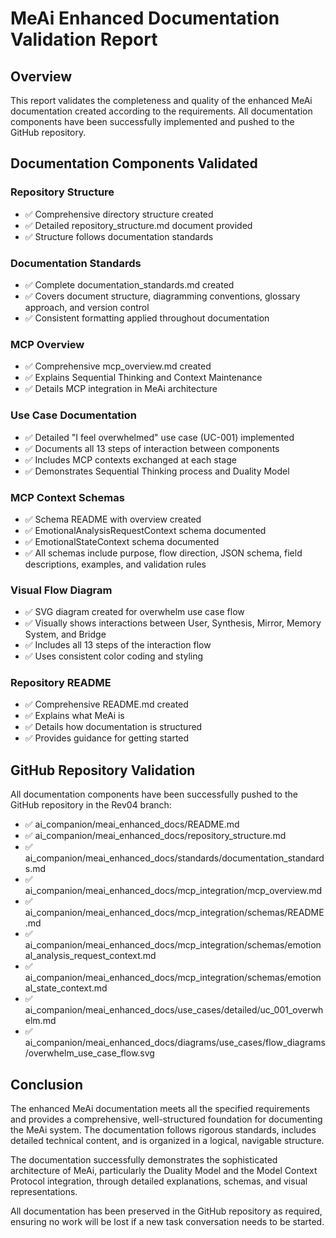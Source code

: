 # MeAi Enhanced Documentation Validation Report

## Overview
This report validates the completeness and quality of the enhanced MeAi documentation created according to the requirements. All documentation components have been successfully implemented and pushed to the GitHub repository.

## Documentation Components Validated

### Repository Structure
- ✅ Comprehensive directory structure created
- ✅ Detailed repository_structure.md document provided
- ✅ Structure follows documentation standards

### Documentation Standards
- ✅ Complete documentation_standards.md created
- ✅ Covers document structure, diagramming conventions, glossary approach, and version control
- ✅ Consistent formatting applied throughout documentation

### MCP Overview
- ✅ Comprehensive mcp_overview.md created
- ✅ Explains Sequential Thinking and Context Maintenance
- ✅ Details MCP integration in MeAi architecture

### Use Case Documentation
- ✅ Detailed "I feel overwhelmed" use case (UC-001) implemented
- ✅ Documents all 13 steps of interaction between components
- ✅ Includes MCP contexts exchanged at each stage
- ✅ Demonstrates Sequential Thinking process and Duality Model

### MCP Context Schemas
- ✅ Schema README with overview created
- ✅ EmotionalAnalysisRequestContext schema documented
- ✅ EmotionalStateContext schema documented
- ✅ All schemas include purpose, flow direction, JSON schema, field descriptions, examples, and validation rules

### Visual Flow Diagram
- ✅ SVG diagram created for overwhelm use case flow
- ✅ Visually shows interactions between User, Synthesis, Mirror, Memory System, and Bridge
- ✅ Includes all 13 steps of the interaction flow
- ✅ Uses consistent color coding and styling

### Repository README
- ✅ Comprehensive README.md created
- ✅ Explains what MeAi is
- ✅ Details how documentation is structured
- ✅ Provides guidance for getting started

## GitHub Repository Validation
All documentation components have been successfully pushed to the GitHub repository in the Rev04 branch:
- ✅ ai_companion/meai_enhanced_docs/README.md
- ✅ ai_companion/meai_enhanced_docs/repository_structure.md
- ✅ ai_companion/meai_enhanced_docs/standards/documentation_standards.md
- ✅ ai_companion/meai_enhanced_docs/mcp_integration/mcp_overview.md
- ✅ ai_companion/meai_enhanced_docs/mcp_integration/schemas/README.md
- ✅ ai_companion/meai_enhanced_docs/mcp_integration/schemas/emotional_analysis_request_context.md
- ✅ ai_companion/meai_enhanced_docs/mcp_integration/schemas/emotional_state_context.md
- ✅ ai_companion/meai_enhanced_docs/use_cases/detailed/uc_001_overwhelm.md
- ✅ ai_companion/meai_enhanced_docs/diagrams/use_cases/flow_diagrams/overwhelm_use_case_flow.svg

## Conclusion
The enhanced MeAi documentation meets all the specified requirements and provides a comprehensive, well-structured foundation for documenting the MeAi system. The documentation follows rigorous standards, includes detailed technical content, and is organized in a logical, navigable structure.

The documentation successfully demonstrates the sophisticated architecture of MeAi, particularly the Duality Model and the Model Context Protocol integration, through detailed explanations, schemas, and visual representations.

All documentation has been preserved in the GitHub repository as required, ensuring no work will be lost if a new task conversation needs to be started.
